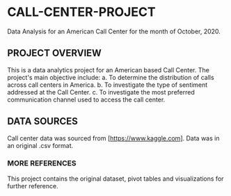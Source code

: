 # CALL-CENTER-PROJECT
Data Analysis for an American Call Center for the month of October, 2020.

## PROJECT OVERVIEW
This is a data analytics project for an American based Call Center. The project's main objective include:
  a. To determine the distribution of calls across call centers in America.
  b. To investigate the type of sentiment addressed at the Call Center.
  c. To investigate the most preferred communication channel used to access the call center.

## DATA SOURCES
Call center data was sourced from [https://www.kaggle.com]. Data was in an original .csv format.

### MORE REFERENCES
This project contains the original dataset, pivot tables and visualizations for further reference.

